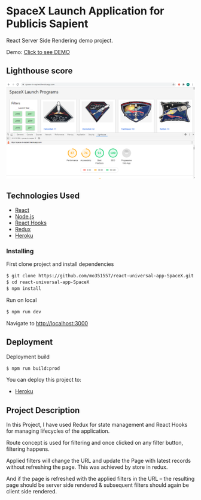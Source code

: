 # SpaceX Launch Application for Publicis Sapient

React Server Side Rendering demo project.

Demo: [Click to see DEMO](https://spacex-in-sapient.herokuapp.com/)

## Lighthouse score 
![SpaceX Launch](https://github.com/mo351557/react-universal-app-SpaceX/blob/master/LightHouse_score.PNG)

## Technologies Used

- [React](https://reactjs.org/)
- [Node.js](https://nodejs.org/)
- [React Hooks](https://reactjs.org/docs/hooks-intro.html)
- [Redux](https://redux.js.org/)
- [Heroku](https://www.heroku.com/)

### Installing

First clone project and install dependencies

```sh
$ git clone https://github.com/mo351557/react-universal-app-SpaceX.git
$ cd react-universal-app-SpaceX
$ npm install
```

Run on local

```sh
$ npm run dev
```

Navigate to [http://localhost:3000](http://localhost:3000)

## Deployment

Deployment build

```sh
$ npm run build:prod
```

You can deploy this project to:

- [Heroku](https://www.heroku.com/)


 ## Project Description
 
 In this Project, I have used Redux for state management and React Hooks for managing lifecycles of the application.

 Route concept is used for filtering and once clicked on any filter button, filtering happens.

 Applied filters will change the URL and update the Page with latest records without refreshing the page. This was achieved by store in redux.
 
 And if the page is refreshed with the applied filters in the URL – the resulting page should be server side rendered & subsequent filters should again be client side rendered.




